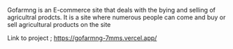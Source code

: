 Gofarmng is an E-commerce site that deals with the bying and selling of agricultral prodcts. It is a site where numerous people can come and buy or sell agricultural products on the site 


Link to project ; https://gofarmng-7mms.vercel.app/
